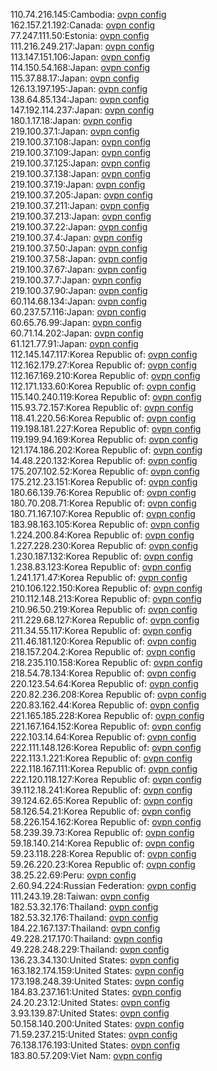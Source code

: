 110.74.216.145:Cambodia: [ovpn config](vpn/110_74_216_145.ovpn)  
162.157.21.192:Canada: [ovpn config](vpn/162_157_21_192.ovpn)  
77.247.111.50:Estonia: [ovpn config](vpn/77_247_111_50.ovpn)  
111.216.249.217:Japan: [ovpn config](vpn/111_216_249_217.ovpn)  
113.147.151.106:Japan: [ovpn config](vpn/113_147_151_106.ovpn)  
114.150.54.168:Japan: [ovpn config](vpn/114_150_54_168.ovpn)  
115.37.88.17:Japan: [ovpn config](vpn/115_37_88_17.ovpn)  
126.13.197.195:Japan: [ovpn config](vpn/126_13_197_195.ovpn)  
138.64.85.134:Japan: [ovpn config](vpn/138_64_85_134.ovpn)  
147.192.114.237:Japan: [ovpn config](vpn/147_192_114_237.ovpn)  
180.1.17.18:Japan: [ovpn config](vpn/180_1_17_18.ovpn)  
219.100.37.1:Japan: [ovpn config](vpn/219_100_37_1.ovpn)  
219.100.37.108:Japan: [ovpn config](vpn/219_100_37_108.ovpn)  
219.100.37.109:Japan: [ovpn config](vpn/219_100_37_109.ovpn)  
219.100.37.125:Japan: [ovpn config](vpn/219_100_37_125.ovpn)  
219.100.37.138:Japan: [ovpn config](vpn/219_100_37_138.ovpn)  
219.100.37.19:Japan: [ovpn config](vpn/219_100_37_19.ovpn)  
219.100.37.205:Japan: [ovpn config](vpn/219_100_37_205.ovpn)  
219.100.37.211:Japan: [ovpn config](vpn/219_100_37_211.ovpn)  
219.100.37.213:Japan: [ovpn config](vpn/219_100_37_213.ovpn)  
219.100.37.22:Japan: [ovpn config](vpn/219_100_37_22.ovpn)  
219.100.37.4:Japan: [ovpn config](vpn/219_100_37_4.ovpn)  
219.100.37.50:Japan: [ovpn config](vpn/219_100_37_50.ovpn)  
219.100.37.58:Japan: [ovpn config](vpn/219_100_37_58.ovpn)  
219.100.37.67:Japan: [ovpn config](vpn/219_100_37_67.ovpn)  
219.100.37.7:Japan: [ovpn config](vpn/219_100_37_7.ovpn)  
219.100.37.90:Japan: [ovpn config](vpn/219_100_37_90.ovpn)  
60.114.68.134:Japan: [ovpn config](vpn/60_114_68_134.ovpn)  
60.237.57.116:Japan: [ovpn config](vpn/60_237_57_116.ovpn)  
60.65.76.99:Japan: [ovpn config](vpn/60_65_76_99.ovpn)  
60.71.14.202:Japan: [ovpn config](vpn/60_71_14_202.ovpn)  
61.121.77.91:Japan: [ovpn config](vpn/61_121_77_91.ovpn)  
112.145.147.117:Korea Republic of: [ovpn config](vpn/112_145_147_117.ovpn)  
112.162.179.27:Korea Republic of: [ovpn config](vpn/112_162_179_27.ovpn)  
112.167.169.210:Korea Republic of: [ovpn config](vpn/112_167_169_210.ovpn)  
112.171.133.60:Korea Republic of: [ovpn config](vpn/112_171_133_60.ovpn)  
115.140.240.119:Korea Republic of: [ovpn config](vpn/115_140_240_119.ovpn)  
115.93.72.157:Korea Republic of: [ovpn config](vpn/115_93_72_157.ovpn)  
118.41.220.56:Korea Republic of: [ovpn config](vpn/118_41_220_56.ovpn)  
119.198.181.227:Korea Republic of: [ovpn config](vpn/119_198_181_227.ovpn)  
119.199.94.169:Korea Republic of: [ovpn config](vpn/119_199_94_169.ovpn)  
121.174.186.202:Korea Republic of: [ovpn config](vpn/121_174_186_202.ovpn)  
14.48.220.132:Korea Republic of: [ovpn config](vpn/14_48_220_132.ovpn)  
175.207.102.52:Korea Republic of: [ovpn config](vpn/175_207_102_52.ovpn)  
175.212.23.151:Korea Republic of: [ovpn config](vpn/175_212_23_151.ovpn)  
180.66.139.76:Korea Republic of: [ovpn config](vpn/180_66_139_76.ovpn)  
180.70.208.71:Korea Republic of: [ovpn config](vpn/180_70_208_71.ovpn)  
180.71.167.107:Korea Republic of: [ovpn config](vpn/180_71_167_107.ovpn)  
183.98.163.105:Korea Republic of: [ovpn config](vpn/183_98_163_105.ovpn)  
1.224.200.84:Korea Republic of: [ovpn config](vpn/1_224_200_84.ovpn)  
1.227.228.230:Korea Republic of: [ovpn config](vpn/1_227_228_230.ovpn)  
1.230.187.132:Korea Republic of: [ovpn config](vpn/1_230_187_132.ovpn)  
1.238.83.123:Korea Republic of: [ovpn config](vpn/1_238_83_123.ovpn)  
1.241.171.47:Korea Republic of: [ovpn config](vpn/1_241_171_47.ovpn)  
210.106.122.150:Korea Republic of: [ovpn config](vpn/210_106_122_150.ovpn)  
210.112.148.213:Korea Republic of: [ovpn config](vpn/210_112_148_213.ovpn)  
210.96.50.219:Korea Republic of: [ovpn config](vpn/210_96_50_219.ovpn)  
211.229.68.127:Korea Republic of: [ovpn config](vpn/211_229_68_127.ovpn)  
211.34.55.117:Korea Republic of: [ovpn config](vpn/211_34_55_117.ovpn)  
211.46.181.120:Korea Republic of: [ovpn config](vpn/211_46_181_120.ovpn)  
218.157.204.2:Korea Republic of: [ovpn config](vpn/218_157_204_2.ovpn)  
218.235.110.158:Korea Republic of: [ovpn config](vpn/218_235_110_158.ovpn)  
218.54.78.134:Korea Republic of: [ovpn config](vpn/218_54_78_134.ovpn)  
220.123.54.64:Korea Republic of: [ovpn config](vpn/220_123_54_64.ovpn)  
220.82.236.208:Korea Republic of: [ovpn config](vpn/220_82_236_208.ovpn)  
220.83.162.44:Korea Republic of: [ovpn config](vpn/220_83_162_44.ovpn)  
221.165.185.228:Korea Republic of: [ovpn config](vpn/221_165_185_228.ovpn)  
221.167.164.152:Korea Republic of: [ovpn config](vpn/221_167_164_152.ovpn)  
222.103.14.64:Korea Republic of: [ovpn config](vpn/222_103_14_64.ovpn)  
222.111.148.126:Korea Republic of: [ovpn config](vpn/222_111_148_126.ovpn)  
222.113.1.221:Korea Republic of: [ovpn config](vpn/222_113_1_221.ovpn)  
222.118.167.111:Korea Republic of: [ovpn config](vpn/222_118_167_111.ovpn)  
222.120.118.127:Korea Republic of: [ovpn config](vpn/222_120_118_127.ovpn)  
39.112.18.241:Korea Republic of: [ovpn config](vpn/39_112_18_241.ovpn)  
39.124.62.65:Korea Republic of: [ovpn config](vpn/39_124_62_65.ovpn)  
58.126.54.21:Korea Republic of: [ovpn config](vpn/58_126_54_21.ovpn)  
58.226.154.162:Korea Republic of: [ovpn config](vpn/58_226_154_162.ovpn)  
58.239.39.73:Korea Republic of: [ovpn config](vpn/58_239_39_73.ovpn)  
59.18.140.214:Korea Republic of: [ovpn config](vpn/59_18_140_214.ovpn)  
59.23.118.228:Korea Republic of: [ovpn config](vpn/59_23_118_228.ovpn)  
59.26.220.23:Korea Republic of: [ovpn config](vpn/59_26_220_23.ovpn)  
38.25.22.69:Peru: [ovpn config](vpn/38_25_22_69.ovpn)  
2.60.94.224:Russian Federation: [ovpn config](vpn/2_60_94_224.ovpn)  
111.243.19.28:Taiwan: [ovpn config](vpn/111_243_19_28.ovpn)  
182.53.32.176:Thailand: [ovpn config](vpn/182_53_32_176.ovpn)  
182.53.32.176:Thailand: [ovpn config](vpn/182_53_32_176.ovpn)  
184.22.167.137:Thailand: [ovpn config](vpn/184_22_167_137.ovpn)  
49.228.217.170:Thailand: [ovpn config](vpn/49_228_217_170.ovpn)  
49.228.248.229:Thailand: [ovpn config](vpn/49_228_248_229.ovpn)  
136.23.34.130:United States: [ovpn config](vpn/136_23_34_130.ovpn)  
163.182.174.159:United States: [ovpn config](vpn/163_182_174_159.ovpn)  
173.198.248.39:United States: [ovpn config](vpn/173_198_248_39.ovpn)  
184.83.237.161:United States: [ovpn config](vpn/184_83_237_161.ovpn)  
24.20.23.12:United States: [ovpn config](vpn/24_20_23_12.ovpn)  
3.93.139.87:United States: [ovpn config](vpn/3_93_139_87.ovpn)  
50.158.140.200:United States: [ovpn config](vpn/50_158_140_200.ovpn)  
71.59.237.215:United States: [ovpn config](vpn/71_59_237_215.ovpn)  
76.138.176.193:United States: [ovpn config](vpn/76_138_176_193.ovpn)  
183.80.57.209:Viet Nam: [ovpn config](vpn/183_80_57_209.ovpn)  
